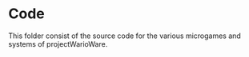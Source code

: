 # Code

This folder consist of the source code for the various microgames and systems of projectWarioWare.
